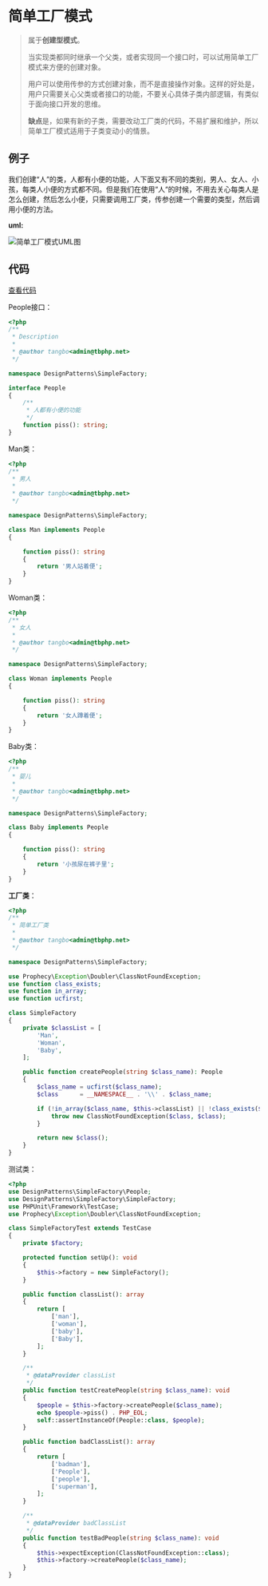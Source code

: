 # 简单工厂模式

> 属于**创建型模式**。
>
> 当实现类都同时继承一个父类，或者实现同一个接口时，可以试用简单工厂模式来方便的创建对象。
>
> 用户可以使用传参的方式创建对象，而不是直接操作对象。这样的好处是，用户只需要关心父类或者接口的功能，不要关心具体子类内部逻辑，有类似于面向接口开发的思维。
>
> **缺点**是，如果有新的子类，需要改动工厂类的代码，不易扩展和维护，所以简单工厂模式适用于子类变动小的情景。



## 例子

我们创建“人”的类，人都有小便的功能，人下面又有不同的类别，男人、女人、小孩，每类人小便的方式都不同。但是我们在使用“人“的时候，不用去关心每类人是怎么创建，然后怎么小便，只需要调用工厂类，传参创建一个需要的类型，然后调用小便的方法。

**uml:**

![简单工厂模式UML图](../img/design-sf.png)



## 代码

[查看代码](https://github.com/tbphp/studycodes/tree/master/DesignPatterns/SimpleFactory)

People接口：

```php
<?php
/**
 * Description
 *
 * @author tangbo<admin@tbphp.net>
 */

namespace DesignPatterns\SimpleFactory;

interface People
{
    /**
     * 人都有小便的功能
     */
    function piss(): string;
}
```

Man类：

```php
<?php
/**
 * 男人
 *
 * @author tangbo<admin@tbphp.net>
 */

namespace DesignPatterns\SimpleFactory;

class Man implements People
{

    function piss(): string
    {
        return '男人站着便';
    }
}
```

Woman类：

```php
<?php
/**
 * 女人
 *
 * @author tangbo<admin@tbphp.net>
 */

namespace DesignPatterns\SimpleFactory;

class Woman implements People
{

    function piss(): string
    {
        return '女人蹲着便';
    }
}
```

Baby类：

```php
<?php
/**
 * 婴儿
 *
 * @author tangbo<admin@tbphp.net>
 */

namespace DesignPatterns\SimpleFactory;

class Baby implements People
{

    function piss(): string
    {
        return '小孩尿在裤子里';
    }
}
```

**工厂类**：

```php
<?php
/**
 * 简单工厂类
 *
 * @author tangbo<admin@tbphp.net>
 */

namespace DesignPatterns\SimpleFactory;

use Prophecy\Exception\Doubler\ClassNotFoundException;
use function class_exists;
use function in_array;
use function ucfirst;

class SimpleFactory
{
    private $classList = [
        'Man',
        'Woman',
        'Baby',
    ];

    public function createPeople(string $class_name): People
    {
        $class_name = ucfirst($class_name);
        $class      = __NAMESPACE__ . '\\' . $class_name;

        if (!in_array($class_name, $this->classList) || !class_exists($class)) {
            throw new ClassNotFoundException($class, $class);
        }

        return new $class();
    }
}
```

测试类：

```php
<?php
use DesignPatterns\SimpleFactory\People;
use DesignPatterns\SimpleFactory\SimpleFactory;
use PHPUnit\Framework\TestCase;
use Prophecy\Exception\Doubler\ClassNotFoundException;

class SimpleFactoryTest extends TestCase
{
    private $factory;

    protected function setUp(): void
    {
        $this->factory = new SimpleFactory();
    }

    public function classList(): array
    {
        return [
            ['man'],
            ['woman'],
            ['baby'],
            ['Baby'],
        ];
    }

    /**
     * @dataProvider classList
     */
    public function testCreatePeople(string $class_name): void
    {
        $people = $this->factory->createPeople($class_name);
        echo $people->piss() . PHP_EOL;
        self::assertInstanceOf(People::class, $people);
    }

    public function badClassList(): array
    {
        return [
            ['badman'],
            ['People'],
            ['people'],
            ['superman'],
        ];
    }

    /**
     * @dataProvider badClassList
     */
    public function testBadPeople(string $class_name): void
    {
        $this->expectException(ClassNotFoundException::class);
        $this->factory->createPeople($class_name);
    }
}
```

